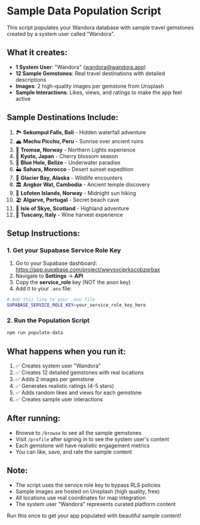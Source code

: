 # Sample Data Population Script

This script populates your Wandora database with sample travel gemstones created by a system user called "Wandora".

## What it creates:

- **1 System User**: "Wandora" (wandora@wandora.app)
- **12 Sample Gemstones**: Real travel destinations with detailed descriptions
- **Images**: 2 high-quality images per gemstone from Unsplash
- **Sample Interactions**: Likes, views, and ratings to make the app feel active

## Sample Destinations Include:

1. 🏞️ **Sekumpul Falls, Bali** - Hidden waterfall adventure
2. 🏔️ **Machu Picchu, Peru** - Sunrise over ancient ruins  
3. 🌌 **Tromsø, Norway** - Northern Lights experience
4. 🌸 **Kyoto, Japan** - Cherry blossom season
5. 🌊 **Blue Hole, Belize** - Underwater paradise
6. 🏜️ **Sahara, Morocco** - Desert sunset expedition
7. 🐋 **Glacier Bay, Alaska** - Wildlife encounters
8. 🏛️ **Angkor Wat, Cambodia** - Ancient temple discovery
9. 🌅 **Lofoten Islands, Norway** - Midnight sun hiking
10. 🏖️ **Algarve, Portugal** - Secret beach cave
11. 🏰 **Isle of Skye, Scotland** - Highland adventure
12. 🍷 **Tuscany, Italy** - Wine harvest experience

## Setup Instructions:

### 1. Get your Supabase Service Role Key

1. Go to your Supabase dashboard: https://app.supabase.com/project/wwysvciprkscobzqrbax
2. Navigate to **Settings** → **API**  
3. Copy the **service_role** key (NOT the anon key)
4. Add it to your `.env` file:

```bash
# Add this line to your .env file
SUPABASE_SERVICE_ROLE_KEY=your_service_role_key_here
```

### 2. Run the Population Script

```bash
npm run populate-data
```

## What happens when you run it:

1. ✅ Creates system user "Wandora" 
2. ✅ Creates 12 detailed gemstones with real locations
3. ✅ Adds 2 images per gemstone
4. ✅ Generates realistic ratings (4-5 stars)
5. ✅ Adds random likes and views for each gemstone
6. ✅ Creates sample user interactions

## After running:

- Browse to `/browse` to see all the sample gemstones
- Visit `/profile` after signing in to see the system user's content
- Each gemstone will have realistic engagement metrics
- You can like, save, and rate the sample content

## Note:

- The script uses the service role key to bypass RLS policies
- Sample images are hosted on Unsplash (high quality, free)
- All locations use real coordinates for map integration
- The system user "Wandora" represents curated platform content

Run this once to get your app populated with beautiful sample content!